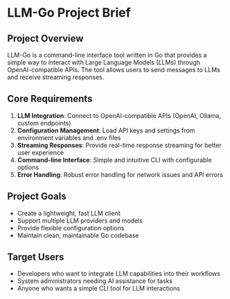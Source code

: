 # LLM-Go Project Brief

## Project Overview
LLM-Go is a command-line interface tool written in Go that provides a simple way to interact with Large Language Models (LLMs) through OpenAI-compatible APIs. The tool allows users to send messages to LLMs and receive streaming responses.

## Core Requirements
1. **LLM Integration**: Connect to OpenAI-compatible APIs (OpenAI, Ollama, custom endpoints)
2. **Configuration Management**: Load API keys and settings from environment variables and .env files
3. **Streaming Responses**: Provide real-time response streaming for better user experience
4. **Command-line Interface**: Simple and intuitive CLI with configurable options
5. **Error Handling**: Robust error handling for network issues and API errors

## Project Goals
- Create a lightweight, fast LLM client
- Support multiple LLM providers and models
- Provide flexible configuration options
- Maintain clean, maintainable Go codebase

## Target Users
- Developers who want to integrate LLM capabilities into their workflows
- System administrators needing AI assistance for tasks
- Anyone who wants a simple CLI tool for LLM interactions
